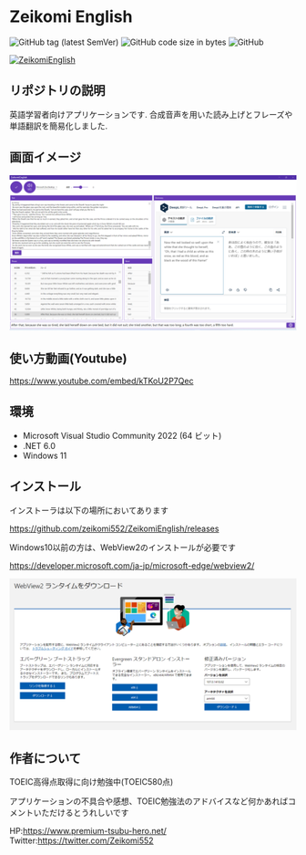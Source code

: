 # Zeikomi English

![GitHub tag (latest SemVer)](https://img.shields.io/github/v/tag/zeikomi552/ZeikomiEnglish)
![GitHub code size in bytes](https://img.shields.io/github/languages/code-size/zeikomi552/ZeikomiEnglish)
![GitHub](https://img.shields.io/github/license/zeikomi552/ZeikomiEnglish)

[![ZeikomiEnglish](https://github-readme-stats.vercel.app/api?username=zeikomi552)](https://github.com/zeikomi552/ZeikomiEnglish)


## リポジトリの説明

英語学習者向けアプリケーションです.
合成音声を用いた読み上げとフレーズや単語翻訳を簡易化しました.

## 画面イメージ

![](img-README/README-01.png)

## 使い方動画(Youtube)

https://www.youtube.com/embed/kTKoU2P7Qec

## 環境

- Microsoft Visual Studio Community 2022 (64 ビット)
- .NET 6.0
- Windows 11

## インストール

インストーラは以下の場所においてあります

https://github.com/zeikomi552/ZeikomiEnglish/releases

Windows10以前の方は、WebView2のインストールが必要です

https://developer.microsoft.com/ja-jp/microsoft-edge/webview2/

![](img-README/README-02.png)

## 作者について

TOEIC高得点取得に向け勉強中(TOEIC580点)

アプリケーションの不具合や感想、TOEIC勉強法のアドバイスなど何かあればコメントいただけるとうれしいです

HP:https://www.premium-tsubu-hero.net/
Twitter:https://twitter.com/Zeikomi552

